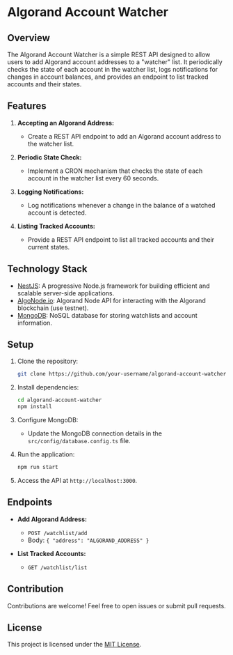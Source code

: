 # Algorand Account Watcher

## Overview

The Algorand Account Watcher is a simple REST API designed to allow users to add Algorand account addresses to a "watcher" list. It periodically checks the state of each account in the watcher list, logs notifications for changes in account balances, and provides an endpoint to list tracked accounts and their states.

## Features

1. **Accepting an Algorand Address:**
   - Create a REST API endpoint to add an Algorand account address to the watcher list.

2. **Periodic State Check:**
   - Implement a CRON mechanism that checks the state of each account in the watcher list every 60 seconds.

3. **Logging Notifications:**
   - Log notifications whenever a change in the balance of a watched account is detected.

4. **Listing Tracked Accounts:**
   - Provide a REST API endpoint to list all tracked accounts and their current states.

## Technology Stack

- [NestJS](https://nestjs.com/): A progressive Node.js framework for building efficient and scalable server-side applications.
- [AlgoNode.io](https://algonode.io/): Algorand Node API for interacting with the Algorand blockchain (use testnet).
- [MongoDB](https://www.mongodb.com/): NoSQL database for storing watchlists and account information.

## Setup

1. Clone the repository:

   ```bash
   git clone https://github.com/your-username/algorand-account-watcher.git
   ```

2. Install dependencies:

   ```bash
   cd algorand-account-watcher
   npm install
   ```

3. Configure MongoDB:
   - Update the MongoDB connection details in the `src/config/database.config.ts` file.

4. Run the application:

   ```bash
   npm run start
   ```

5. Access the API at `http://localhost:3000`.

## Endpoints

- **Add Algorand Address:**
  - `POST /watchlist/add`
  - Body: `{ "address": "ALGORAND_ADDRESS" }`

- **List Tracked Accounts:**
  - `GET /watchlist/list`

## Contribution

Contributions are welcome! Feel free to open issues or submit pull requests.

## License

This project is licensed under the [MIT License](LICENSE).